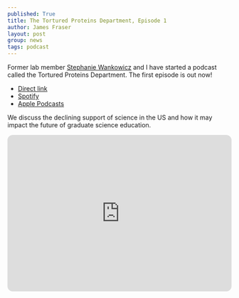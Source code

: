 ```yaml
---
published: True
title: The Tortured Proteins Department, Episode 1
author: James Fraser
layout: post
group: news
tags: podcast
---
```


Former lab member [Stephanie Wankowicz](https://wankowiczlab.com/) and I have started a podcast called the Tortured Proteins Department. The first episode is out now!

- [Direct link](http://cdn.fraserlab.com/audio/TTPD_1.mp3)
- [Spotify](https://open.spotify.com/show/10PHVouHr7pY8Q1p4QJ2EQ)
- [Apple Podcasts](https://podcasts.apple.com/us/podcast/the-tortured-proteins-department/id1802420696)

We discuss the declining support of science in the US and how it may impact the future of graduate science education.

<iframe style="border-radius:12px" src="https://open.spotify.com/embed/episode/5mJ6oN7zr4lKWU7zT2mobM?utm_source=generator" width="100%" height="352" frameBorder="0" allowfullscreen="" allow="autoplay; clipboard-write; encrypted-media; fullscreen; picture-in-picture" loading="lazy"></iframe>
